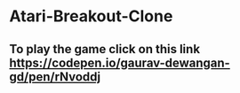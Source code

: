 # Atari-Breakout-Clone
## To play the game click on this link https://codepen.io/gaurav-dewangan-gd/pen/rNvoddj
